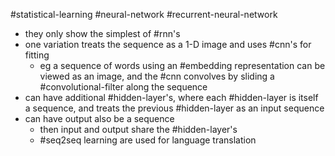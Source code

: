 #statistical-learning #neural-network #recurrent-neural-network 

- they only show the simplest of #rnn's
- one variation treats the sequence as a 1-D image and uses #cnn's for fitting
	- eg a sequence of words using an #embedding representation can be viewed as an image, and the #cnn convolves by sliding a #convolutional-filter along the sequence
- can have additional #hidden-layer's, where each #hidden-layer is itself a sequence, and treats the previous #hidden-layer as an input sequence
- can have output also be a sequence
	- then input and output share the #hidden-layer's 
	- #seq2seq learning are used for language translation